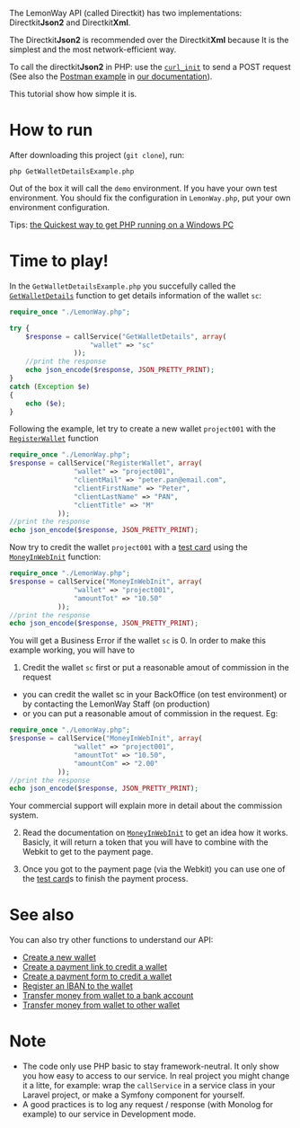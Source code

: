 The LemonWay API (called Directkit) has two implementations: Directkit**Json2** and Directkit**Xml**. 

The Directkit**Json2** is recommended over the Directkit**Xml** because It is the simplest and the most network-efficient way.

To call the directkit**Json2** in PHP: use the [`curl_init`] to send a POST request (See also the [Postman example](https://documentation.lemonway.com/images/f1a2801937a01dfad047a9c626edcba1.png) in [our documentation](https://documentation.lemonway.com/en/directkit/overview/requests-and-responses/)).

This tutorial show how simple it is.

# How to run

After downloading this project (`git clone`), run:
```
php GetWalletDetailsExample.php
```
Out of the box it will call the `demo` environment. If you have your own test environment. You should fix the configuration in `LemonWay.php`, put your own environment configuration.

Tips: [the Quickest way to get PHP running on a Windows PC](https://github.com/lemonwaysas/php-client-directkit-xml-soap/wiki/Quickest-way-to-get-PHP-running-on-a-Windows-PC)

# Time to play!

In the `GetWalletDetailsExample.php` you succefully called the [`GetWalletDetails`] function to get details information of the wallet `sc`:

```php
require_once "./LemonWay.php";

try {
	$response = callService("GetWalletDetails", array(
					"wallet" => "sc"
				));
	//print the response
	echo json_encode($response, JSON_PRETTY_PRINT);
}
catch (Exception $e) 
{
	echo ($e);
}
```

Following the example, let try to create a new wallet `project001` with the [`RegisterWallet`] function
```php
require_once "./LemonWay.php";
$response = callService("RegisterWallet", array(
				"wallet" => "project001",
				"clientMail" => "peter.pan@email.com",
				"clientFirstName" => "Peter",
				"clientLastName" => "PAN",
				"clientTitle" => "M"
			));
//print the response
echo json_encode($response, JSON_PRETTY_PRINT);
```

Now try to credit the wallet `project001` with a [test card] using the [`MoneyInWebInit`] function:

```php
require_once "./LemonWay.php";
$response = callService("MoneyInWebInit", array(
				"wallet" => "project001",
				"amountTot" => "10.50"
			));
//print the response
echo json_encode($response, JSON_PRETTY_PRINT);
```

You will get a Business Error if the wallet `sc` is 0. In order to make this example working, you will have to

1. Credit the wallet `sc` first or put a reasonable amout of commission in the request 
 * you can credit the wallet sc in your BackOffice (on test environment) or by contacting the LemonWay Staff (on production) 
 * or you can put a reasonable amout of commission in the request. Eg:
```php
require_once "./LemonWay.php";
$response = callService("MoneyInWebInit", array(
				"wallet" => "project001",
				"amountTot" => "10.50",
				"amountCom" => "2.00"
			));
//print the response
echo json_encode($response, JSON_PRETTY_PRINT);
```
Your commercial support will explain more in detail about the commission system.

2. Read the documentation on [`MoneyInWebInit`] to get an idea how it works. Basicly, it will return a token that you will have to combine with the Webkit to get to the payment page.

3. Once you got to the payment page (via the Webkit) you can use one of the [test card]s to finish the payment process.

# See also

You can also try other functions to understand our API:

- [Create a new wallet](https://documentation.lemonway.com/en/directkit/manage-wallets/registerwallet%253A-creating-a-new-wallet/)
- [Create a payment link to credit a wallet](https://documentation.lemonway.com/en/directkit/money-in%253A-credit-a-wallet/by-card/moneyinwebinit%253A-indirect-mode-money-in-by-card-crediting-a-wallet/)
- [Create a payment form to credit a wallet](https://documentation.lemonway.com/en/directkit/money-in%253A-credit-a-wallet/payment-form/)
- [Register an IBAN to the wallet](https://documentation.lemonway.com/en/directkit/money-out%253A-debit-a-wallet-and-credit-a-bank-account/registeriban%253A-add-a-bank-account-(iban-format)-to-a-payment-account-for-money-outs/)
- [Transfer money from wallet to a bank account](https://documentation.lemonway.com/en/directkit/money-out%253A-debit-a-wallet-and-credit-a-bank-account/moneyout%253A-external-fund-transfer-from-a-wallet-to-a-bank-account/)
- [Transfer money from wallet to other wallet](https://documentation.lemonway.com/en/directkit/p2p%253A-transfer-between-wallets/sendpayment%253A-on-us-payment-between-wallets/)

# Note

* The code only use PHP basic to stay framework-neutral. It only show you how easy to access to our service. In real project you might change it a litte, for example: wrap the `callService` in a service class in your Laravel project, or make a Symfony component for yourself.
* A good practices is to log any request / response (with Monolog for example) to our service in Development mode.


[`curl_init`]: http://php.net/manual/en/function.curl-init.php
[`SoapClient`]: http://php.net/manual/en/class.soapclient.php
[SoapClient]: https://github.com/lemonwaysas/php-client-directkit-xml-soap
[SoapClient SDK]: https://github.com/lemonwaysas/php-client-directkit-xml-soap-sdk
[LemonWay SDK]: https://github.com/lemonwaysas/php-client-directkit-xml
[LemonWay API documentation]: http://documentation.lemonway.com/
[`MoneyInWebInit`]: https://documentation.lemonway.com/en/directkit/money-in%253A-credit-a-wallet/by-card/moneyinwebinit%253A-indirect-mode-money-in-by-card-crediting-a-wallet/
[`GetWalletDetails`]: https://documentation.lemonway.com/en/directkit/manage-wallets/getwalletdetails%253A-get-detailed-wallet-data/
[`RegisterWallet`]: https://documentation.lemonway.com/en/directkit/manage-wallets/registerwallet%253A-creating-a-new-wallet/
[test card]: https://documentation.lemonway.com/en/introduction/test-environment-and-default-accounts/
